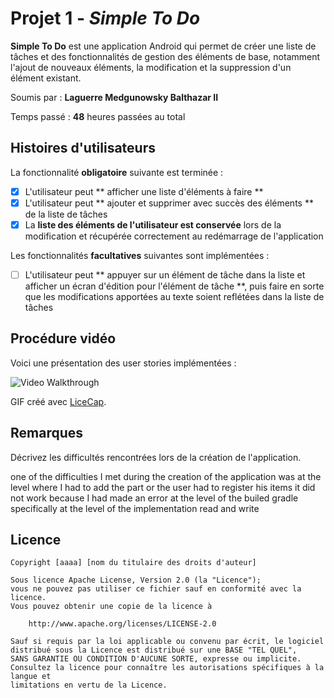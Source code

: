 
# Projet 1 - *Simple To Do*

**Simple To Do** est une application Android qui permet de créer une liste de tâches et des fonctionnalités de gestion des éléments de base, notamment l'ajout de nouveaux éléments, la modification et la suppression d'un élément existant.

Soumis par : **Laguerre Medgunowsky Balthazar II**

Temps passé : **48** heures passées au total

## Histoires d'utilisateurs

La fonctionnalité **obligatoire** suivante est terminée :

* [x] L'utilisateur peut ** afficher une liste d'éléments à faire **
* [x] L'utilisateur peut ** ajouter et supprimer avec succès des éléments ** de la liste de tâches
* [x] La **liste des éléments de l'utilisateur est conservée** lors de la modification et récupérée correctement au redémarrage de l'application

Les fonctionnalités **facultatives** suivantes sont implémentées :

* [ ] L'utilisateur peut ** appuyer sur un élément de tâche dans la liste et afficher un écran d'édition pour l'élément de tâche **, puis faire en sorte que les modifications apportées au texte soient reflétées dans la liste de tâches

## Procédure vidéo

Voici une présentation des user stories implémentées :

<img src='http://i.imgur.com/link/to/your/gif/file.gif' title='Video Walkthrough' width='' alt='Video Walkthrough' />

GIF créé avec [LiceCap](http://www.cockos.com/licecap/).

## Remarques

Décrivez les difficultés rencontrées lors de la création de l'application.

one of the difficulties I met during the creation of the application was at the level where I had to add the part or the user had to register his items it did not work because I had made an error at the level of the builed gradle specifically at the level of the implementation read and write

## Licence

    Copyright [aaaa] [nom du titulaire des droits d'auteur]

    Sous licence Apache License, Version 2.0 (la "Licence");
    vous ne pouvez pas utiliser ce fichier sauf en conformité avec la licence.
    Vous pouvez obtenir une copie de la licence à

        http://www.apache.org/licenses/LICENSE-2.0

    Sauf si requis par la loi applicable ou convenu par écrit, le logiciel
    distribué sous la Licence est distribué sur une BASE "TEL QUEL",
    SANS GARANTIE OU CONDITION D'AUCUNE SORTE, expresse ou implicite.
    Consultez la licence pour connaître les autorisations spécifiques à la langue et
    limitations en vertu de la Licence.
